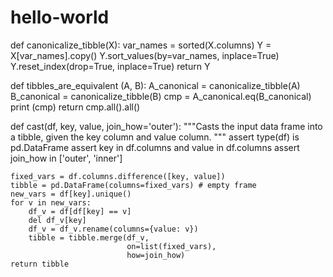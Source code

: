 # hello-world
def canonicalize_tibble(X):
    var_names = sorted(X.columns)
    Y = X[var_names].copy()
    Y.sort_values(by=var_names, inplace=True)
    Y.reset_index(drop=True, inplace=True)
    return Y

def tibbles_are_equivalent (A, B):
    A_canonical = canonicalize_tibble(A)
    B_canonical = canonicalize_tibble(B)
    cmp = A_canonical.eq(B_canonical)
    print (cmp)
    return cmp.all().all()

def cast(df, key, value, join_how='outer'):
    """Casts the input data frame into a tibble,
    given the key column and value column.
    """
    assert type(df) is pd.DataFrame
    assert key in df.columns and value in df.columns
    assert join_how in ['outer', 'inner']
    
    fixed_vars = df.columns.difference([key, value])
    tibble = pd.DataFrame(columns=fixed_vars) # empty frame    
    new_vars = df[key].unique()
    for v in new_vars:
        df_v = df[df[key] == v]
        del df_v[key]
        df_v = df_v.rename(columns={value: v})
        tibble = tibble.merge(df_v,
                              on=list(fixed_vars),
                              how=join_how)    
    return tibble
